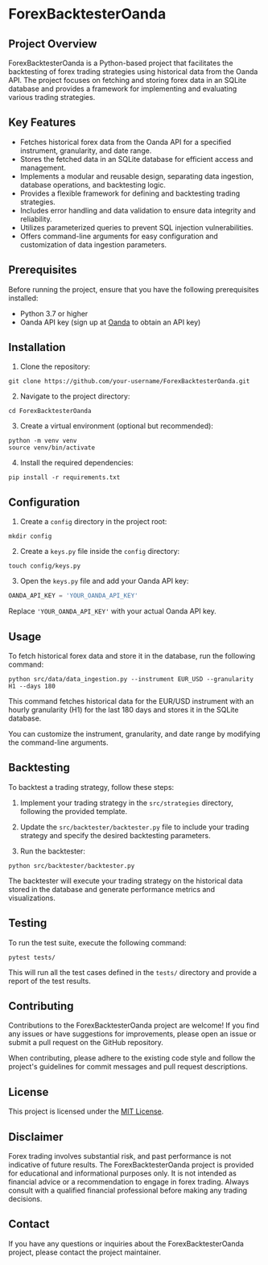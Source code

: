 # ForexBacktesterOanda

## Project Overview

ForexBacktesterOanda is a Python-based project that facilitates the backtesting of forex trading strategies using historical data from the Oanda API. The project focuses on fetching and storing forex data in an SQLite database and provides a framework for implementing and evaluating various trading strategies.

## Key Features

- Fetches historical forex data from the Oanda API for a specified instrument, granularity, and date range.
- Stores the fetched data in an SQLite database for efficient access and management.
- Implements a modular and reusable design, separating data ingestion, database operations, and backtesting logic.
- Provides a flexible framework for defining and backtesting trading strategies.
- Includes error handling and data validation to ensure data integrity and reliability.
- Utilizes parameterized queries to prevent SQL injection vulnerabilities.
- Offers command-line arguments for easy configuration and customization of data ingestion parameters.

## Prerequisites

Before running the project, ensure that you have the following prerequisites installed:

- Python 3.7 or higher
- Oanda API key (sign up at [Oanda](https://www.oanda.com/) to obtain an API key)

## Installation

1. Clone the repository:

```shell
git clone https://github.com/your-username/ForexBacktesterOanda.git
```

2. Navigate to the project directory:

```shell
cd ForexBacktesterOanda
```

3. Create a virtual environment (optional but recommended):

```shell
python -m venv venv
source venv/bin/activate
```

4. Install the required dependencies:

```shell
pip install -r requirements.txt
```

## Configuration

1. Create a `config` directory in the project root:

```shell
mkdir config
```

2. Create a `keys.py` file inside the `config` directory:

```shell
touch config/keys.py
```

3. Open the `keys.py` file and add your Oanda API key:

```python
OANDA_API_KEY = 'YOUR_OANDA_API_KEY'
```

Replace `'YOUR_OANDA_API_KEY'` with your actual Oanda API key.

## Usage

To fetch historical forex data and store it in the database, run the following command:

```shell
python src/data/data_ingestion.py --instrument EUR_USD --granularity H1 --days 180
```

This command fetches historical data for the EUR/USD instrument with an hourly granularity (H1) for the last 180 days and stores it in the SQLite database.

You can customize the instrument, granularity, and date range by modifying the command-line arguments.

## Backtesting

To backtest a trading strategy, follow these steps:

1. Implement your trading strategy in the `src/strategies` directory, following the provided template.

2. Update the `src/backtester/backtester.py` file to include your trading strategy and specify the desired backtesting parameters.

3. Run the backtester:

```shell
python src/backtester/backtester.py
```

The backtester will execute your trading strategy on the historical data stored in the database and generate performance metrics and visualizations.

## Testing

To run the test suite, execute the following command:

```shell
pytest tests/
```

This will run all the test cases defined in the `tests/` directory and provide a report of the test results.

## Contributing

Contributions to the ForexBacktesterOanda project are welcome! If you find any issues or have suggestions for improvements, please open an issue or submit a pull request on the GitHub repository.

When contributing, please adhere to the existing code style and follow the project's guidelines for commit messages and pull request descriptions.

## License

This project is licensed under the [MIT License](LICENSE).

## Disclaimer

Forex trading involves substantial risk, and past performance is not indicative of future results. The ForexBacktesterOanda project is provided for educational and informational purposes only. It is not intended as financial advice or a recommendation to engage in forex trading. Always consult with a qualified financial professional before making any trading decisions.

## Contact

If you have any questions or inquiries about the ForexBacktesterOanda project, please contact the project maintainer.
